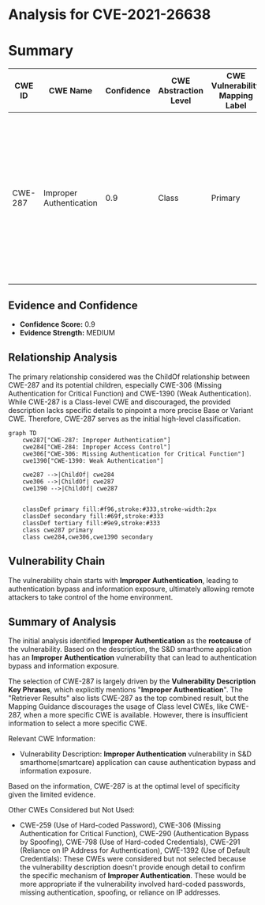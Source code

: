 # Analysis for CVE-2021-26638

# Summary
| CWE ID | CWE Name | Confidence | CWE Abstraction Level | CWE Vulnerability Mapping Label | CWE-Vulnerability Mapping Notes |
|---|---|---|---|---|---|
| CWE-287 | Improper Authentication | 0.9 | Class | Primary | Discouraged, but chosen due to lack of specific information. Consider children or descendants, beginning with CWE-1390: Weak Authentication or CWE-306: Missing Authentication for Critical Function. |

## Evidence and Confidence

*   **Confidence Score:** 0.9
*   **Evidence Strength:** MEDIUM

## Relationship Analysis
The primary relationship considered was the ChildOf relationship between CWE-287 and its potential children, especially CWE-306 (Missing Authentication for Critical Function) and CWE-1390 (Weak Authentication). While CWE-287 is a Class-level CWE and discouraged, the provided description lacks specific details to pinpoint a more precise Base or Variant CWE. Therefore, CWE-287 serves as the initial high-level classification.

```mermaid
graph TD
    cwe287["CWE-287: Improper Authentication"]
    cwe284["CWE-284: Improper Access Control"]
    cwe306["CWE-306: Missing Authentication for Critical Function"]
    cwe1390["CWE-1390: Weak Authentication"]

    cwe287 -->|ChildOf| cwe284
    cwe306 -->|ChildOf| cwe287
    cwe1390 -->|ChildOf| cwe287
    

    classDef primary fill:#f96,stroke:#333,stroke-width:2px
    classDef secondary fill:#69f,stroke:#333
    classDef tertiary fill:#9e9,stroke:#333
    class cwe287 primary
    class cwe284,cwe306,cwe1390 secondary
```

## Vulnerability Chain
The vulnerability chain starts with **Improper Authentication**, leading to authentication bypass and information exposure, ultimately allowing remote attackers to take control of the home environment.

## Summary of Analysis
The initial analysis identified **Improper Authentication** as the **rootcause** of the vulnerability. Based on the description, the S&D smarthome application has an **Improper Authentication** vulnerability that can lead to authentication bypass and information exposure.

The selection of CWE-287 is largely driven by the **Vulnerability Description Key Phrases**, which explicitly mentions "**Improper Authentication**". The "Retriever Results" also lists CWE-287 as the top combined result, but the Mapping Guidance discourages the usage of Class level CWEs, like CWE-287, when a more specific CWE is available. However, there is insufficient information to select a more specific CWE.

Relevant CWE Information:
- Vulnerability Description: **Improper Authentication** vulnerability in S&D smarthome(smartcare) application can cause authentication bypass and information exposure.

Based on the information, CWE-287 is at the optimal level of specificity given the limited evidence.

Other CWEs Considered but Not Used:
- CWE-259 (Use of Hard-coded Password), CWE-306 (Missing Authentication for Critical Function), CWE-290 (Authentication Bypass by Spoofing), CWE-798 (Use of Hard-coded Credentials), CWE-291 (Reliance on IP Address for Authentication), CWE-1392 (Use of Default Credentials): These CWEs were considered but not selected because the vulnerability description doesn't provide enough detail to confirm the specific mechanism of **Improper Authentication**. These would be more appropriate if the vulnerability involved hard-coded passwords, missing authentication, spoofing, or reliance on IP addresses.